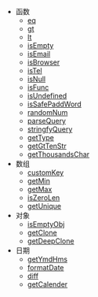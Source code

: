 * 函数
    * [eq](v3/function/eq.md)
    * [gt](v3/function/gt.md)
    * [lt](v3/function/lt.md)
    * [isEmpty](v3/function/isEmpty.md)
    * [isEmail](v3/function/isEmail.md)
    * [isBrowser](v3/function/isBrowser.md)
    * [isTel](v3/function/isTel.md)
    * [isNull](v3/function/isNull.md)
    * [isFunc](v3/function/isFunc.md)
    * [isUndefined](v3/function/isUndefined.md)
    * [isSafePaddWord](v3/function/isSafePaddWord.md)
    * [randomNum](v3/function/randomNum.md)
    * [parseQuery](v3/function/parseQuery.md)
    * [stringfyQuery](v3/function/stringfyQuery.md)
    * [getType](v3/function/getType.md)
    * [getGtTenStr](v3/function/getGtTenStr)
    * [getThousandsChar](v3/function/getThousandsChar)
* 数组  
    * [customKey](v3/Array/customKey.md)
    * [getMin](v3/Array/getMin.md) 
    * [getMax](v3/Array/getMax.md)
    * [isZeroLen](v3/Array/isZeroLen.md)
    * [getUnique](v3/Array/getUnique.md)
* 对象
    * [isEmptyObj](v3/Object/isEmptyObj.md)
    * [getClone](v3/Object/getClone.md)
    * [getDeepClone](v3/Object/getDeepClone.md)
* 日期
    * [getYmdHms](v3/Date/getYmdHms.md)
    * [formatDate](v3/Date/formatDate.md)
    * [diff](v3/Date/diff.md)
    * [getCalender](v3/Date/getCalender.md)